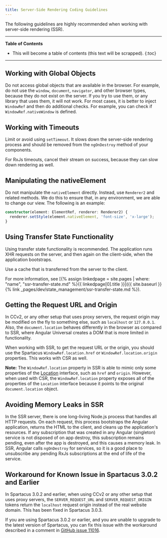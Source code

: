 ```yaml
---
title: Server-Side Rendering Coding Guidelines
---
```


The following guidelines are highly recommended when working with server-side rendering (SSR).

***

**Table of Contents**

- This will become a table of contents (this text will be scrapped).
{:toc}

***

## Working with Global Objects

Do not access global objects that are available in the browser. For example, do not use the `window`, `document`, `navigator`, and other browser types, because they do not exist on the server. If you try to use them, or any library that uses them, it will not work. For most cases, it is better to inject `WindowRef` and then do additional checks. For example, you can check if `WindowRef.nativeWindow` is defined.

## Working with Timeouts

Limit or avoid using `setTimeout`. It slows down the server-side rendering process and should be removed from the `ngOnDestroy` method of your components.

For RxJs timeouts, cancel their stream on success, because they can slow down rendering as well.

## Manipulating the nativeElement

Do not manipulate the `nativeElement` directly. Instead, use `Renderer2` and related methods. We do this to ensure that, in any environment, we are able to change our view. The following is an example:

```typescript
constructor(element: ElementRef, renderer: Renderer2) {
  renderer.setStyle(element.nativeElement, 'font-size', 'x-large');
}
```

## Using Transfer State Functionality

Using transfer state functionality is recommended. The application runs XHR requests on the server, and then again on the client-side, when the application bootstraps.

Use a cache that is transferred from the server to the client.

For more information, see [{% assign linkedpage = site.pages | where: "name", "ssr-transfer-state.md" %}{{ linkedpage[0].title }}]({{ site.baseurl }}{% link _pages/dev/state_management/ssr-transfer-state.md %}).

## Getting the Request URL and Origin

In CCv2, or any other setup that uses proxy servers, the request origin may be modified on the fly to something else, such as `localhost` or `127.0.0.1`. Also, the `document.location` behaves differently in the browser as compared to SSR, where Angular Universal creates a DOM that is more limited in functionality.

When working with SSR, to get the request URL or the origin, you should use the Spartacus `WindowRef.location.href` or `WindowRef.location.origin` properties. This works with CSR as well.

**Note:** The `WindowRef.location` property in SSR is able to mimic only some properties of the [Location](https://developer.mozilla.org/en-US/docs/Web/API/Location) interface, such as `href` and `origin`. However, when used with CSR, the `WindowRef.location` property exposes all of the properties of the `Location` interface because it points to the original `document.location` object.

## Avoiding Memory Leaks in SSR

In the SSR server, there is one long-living Node.js process that handles all HTTP requests. On each request, this process bootstraps the Angular application, returns the HTML to the client, and cleans up the application's resources. If any subscription that was created in any Angular (singleton) service is not disposed of on app destroy, this subscription remains pending, even after the app is destroyed, and this causes a memory leak. In SSR, Angular calls `ngOnDestroy` for services, so it is a good place to unsubscribe any pending RxJs subscriptions at the end of life of the service.

## Workaround for Known Issue in Spartacus 3.0.2 and Earlier

In Spartacus 3.0.2 and earlier, when using CCv2 or any other setup that uses proxy servers, the `SERVER_REQUEST_URL` and `SERVER_REQUEST_ORIGIN` tokens return the `localhost` request origin instead of the real website domain. This has been fixed in Spartacus 3.0.3.

If you are using Spartacus 3.0.2 or earlier, and you are unable to upgrade to the latest version of Spartacus, you can fix this issue with the workaround described in a comment in [GitHub issue 11016](https://github.com/SAP/spartacus/issues/11016#issuecomment-775245885).
